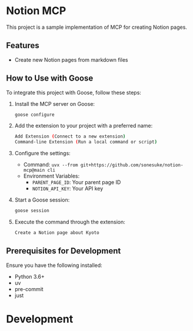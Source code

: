# Notion MCP

This project is a sample implementation of MCP for creating Notion pages.

## Features

- Create new Notion pages from markdown files

## How to Use with Goose

To integrate this project with Goose, follow these steps:

1. Install the MCP server on Goose:
    ```sh
    goose configure
    ```

2. Add the extension to your project with a preferred name:
    ```sh
    Add Extension (Connect to a new extension)
    Command-line Extension (Run a local command or script)
    ```

3. Configure the settings:

    - Command: `uvx --from git+https://github.com/sonesuke/notion-mcp@main cli`
    - Environment Variables:
        - `PARENT_PAGE_ID`: Your parent page ID
        - `NOTION_API_KEY`: Your API key

4. Start a Goose session:
    ```sh
    goose session
    ```

5. Execute the command through the extension:
    ```sh
    Create a Notion page about Kyoto
    ```

## Prerequisites for Development

Ensure you have the following installed:

- Python 3.6+
- uv
- pre-commit
- just

# Development

